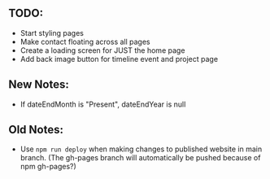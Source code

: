 ## TODO:

- Start styling pages
- Make contact floating across all pages
- Create a loading screen for JUST the home page
- Add back image button for timeline event and project page

## New Notes:

- If dateEndMonth is "Present", dateEndYear is null

## Old Notes:

- Use `npm run deploy` when making changes to published website in main branch. (The gh-pages branch will automatically be pushed because of npm gh-pages?)
